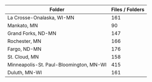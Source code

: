 | Folder                                  |   Files / Folders |
|-----------------------------------------|-------------------|
| La Crosse-Onalaska, WI-MN               |               161 |
| Mankato, MN                             |                90 |
| Grand Forks, ND-MN                      |               147 |
| Rochester, MN                           |               166 |
| Fargo, ND-MN                            |               176 |
| St. Cloud, MN                           |               158 |
| Minneapolis-St. Paul-Bloomington, MN-WI |               415 |
| Duluth, MN-WI                           |               161 |